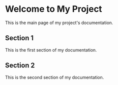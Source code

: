 # Welcome to My Project

This is the main page of my project's documentation.

## Section 1

This is the first section of my documentation.

## Section 2

This is the second section of my documentation.